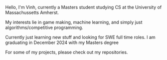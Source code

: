 Hello, I'm Vinh, currently a Masters student studying CS at the University of Massachussetts Amherst.

My interests lie in game making, machine learning, and simply just algorithms/competitive programming.

Currently just learning new stuff and looking for SWE full time roles. I am graduating in December 2024 with my Masters degree

For some of my projects, please check out my repositories.

